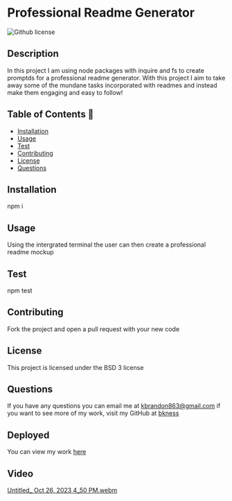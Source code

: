 # Professional Readme Generator
 ![Github license](https://img.shields.io/badge/license-BSD%203-blue.svg)

## Description 
In this project I am using node packages with inquire and fs to create promptds for a professional readme generator. With this project I aim to take away some of the mundane tasks incorporated with readmes and instead make them engaging and easy to follow!

## Table of Contents 📝

- [Installation](#installation)
- [Usage](#usage)
- [Test](#test)
- [Contributing](#contributing)
 - [License](#license)
- [Questions](#questions-📝)

## Installation 
npm i

## Usage
Using the intergrated terminal the user can then create a professional readme mockup 

## Test 
npm test

## Contributing
Fork the project and open a pull request with your new code

 ## License
This project is licensed under the BSD 3 license

## Questions
If you have any questions you can email me at kbrandon863@gmail.com if you want to see more of my work, visit my GitHub at [bkness](https://github.com/bkness)

## Deployed
You can view my work [here](https://bkness.github.com/readme-generator/)

## Video 

[Untitled_ Oct 26, 2023 4_50 PM.webm](https://github.com/bkness/readme-generator/assets/123907755/3fb82720-1351-4d5d-a060-086fae0b7af0)

